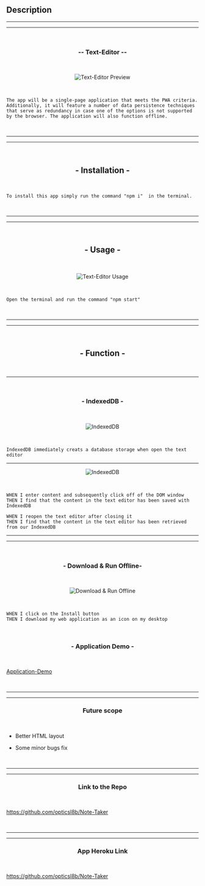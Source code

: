 ## Description

<hr><hr><br>
<h3 align="center">-- Text-Editor --</h3>
<br>

<p align="center">
<img src="https://i.imgur.com/w9USwxb.png" title="source: imgur.com" alt="Text-Editor Preview"/>
</p>

<br>
<p align="center">

```
The app will be a single-page application that meets the PWA criteria. Additionally, it will feature a number of data persistence techniques that serve as redundancy in case one of the options is not supported by the browser. The application will also function offline.
```
</p>
<br>

<hr>
<hr>

<br><h2 align="center">- Installation - </h2><br>

<p align="center">

```
To install this app simply run the command "npm i"  in the terminal.
```
</p><br><hr><hr>


<br>
<h2 align="center">- Usage -</h2>
<br>

<p align="center">
<img src="https://i.imgur.com/vP3hsUY.gif" title="source: imgur.com" alt="Text-Editor Usage"/>
</p><br>


<p align="center">

```
Open the terminal and run the command "npm start"
```
</p>

<br>
<hr>
<hr><br>

<h2 align="center">- Function -</h2>

<br>
<hr>

<br>
<h3 align="center">- IndexedDB -</h3>
<br>

<p align="center">
<img src="https://i.imgur.com/9K9NGR7.gif" title="source: imgur.com" alt="IndexedDB"/>
</p><br>



```
IndexedDB immediately creats a database storage when open the text editor
```
<hr>

<p align="center">
<img src="https://i.imgur.com/BC140nH.gif" title="source: imgur.com" alt="IndexedDB"/>
</p><br>

```
WHEN I enter content and subsequently click off of the DOM window
THEN I find that the content in the text editor has been saved with IndexedDB

WHEN I reopen the text editor after closing it
THEN I find that the content in the text editor has been retrieved from our IndexedDB
```

<hr>
<hr>
<br>
<h3 align="center">- Download & Run Offline-</h3>
<br>

<p align="center">
<img src="https://i.imgur.com/VyyISi3.gif" title="source: imgur.com" alt="Download & Run Offline"/>
</p><br>

```
WHEN I click on the Install button
THEN I download my web application as an icon on my desktop
```




<br>
<h3 align="center">- Application Demo -</h3>
<br>

<a align="center" href="https://note-taker-opticsl8b.herokuapp.com/" target="_blank">Application-Demo</a>


<br>
<hr>
<hr>

<h3 align="center">Future scope</h3><br>

- Better HTML layout 

- Some minor bugs fix

<br><hr>
<hr>

<h3 align="center">Link to the Repo</h3>
<br>

https://github.com/opticsl8b/Note-Taker

<br><hr>
<hr>
<h3 align="center">App Heroku Link</h3>
<br>

https://github.com/opticsl8b/Note-Taker